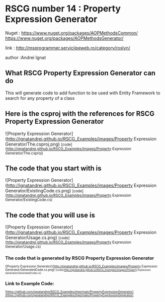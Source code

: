 
# RSCG number 14 : Property Expression Generator

Nuget :
    https://www.nuget.org/packages/AOPMethodsCommon/
    https://www.nuget.org/packages/AOPMethodsGenerator/


link : http://msprogrammer.serviciipeweb.ro/category/roslyn/ 


author :Andrei Ignat


## What RSCG Property Expression Generator can do

This will generate code to add function to be used with Entity Framework to search for any property of a class

## Here is the csproj with the references for RSCG Property Expression Generator

![Property Expression Generator](http://ignatandrei.github.io/RSCG_Examples/images/Property Expression Generator/The.csproj.png)
<small>
[code](http://ignatandrei.github.io/RSCG_Examples/images/Property Expression Generator/The.csproj)
</small>


## The code that you start with is 


![Property Expression Generator](http://ignatandrei.github.io/RSCG_Examples/images/Property Expression Generator/ExistingCode.cs.png)
<small>
[code](http://ignatandrei.github.io/RSCG_Examples/images/Property Expression Generator/ExistingCode.cs)
</small>

## The code that you will use is

![Property Expression Generator](http://ignatandrei.github.io/RSCG_Examples/images/Property Expression Generator/Usage.cs.png)
<small>
[code](http://ignatandrei.github.io/RSCG_Examples/images/Property Expression Generator/Usage.cs)
<small>


## The code that is generated by RSCG Property Expression Generator

![Property Expression Generator](http://ignatandrei.github.io/RSCG_Examples/images/Property Expression Generator/GeneratedCode.cs.png)
<small>
[code](http://ignatandrei.github.io/RSCG_Examples/images/Property Expression Generator/GeneratedCode.cs)
</small>


## Link to Example Code: 
[https://github.com/ignatandrei/RSCG_Examples/tree/main/PropertyExpressionGenerator](https://github.com/ignatandrei/RSCG_Examples/tree/main/PropertyExpressionGenerator)


